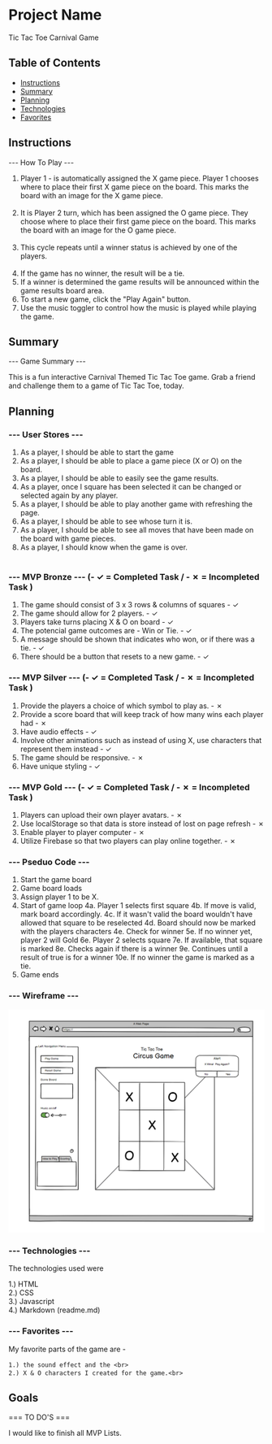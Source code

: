 # Project Name

Tic Tac Toe Carnival Game

## Table of Contents

- [Instructions](#instructions)
- [Summary](#summary)
- [Planning](#planning)
- [Technologies](#technologies)
- [Favorites](#favorites)


## Instructions

--- How To Play ---

1. Player 1 - is automatically assigned the X game piece.  Player 1 chooses where to place their first X 
game piece on the board.  This marks the board with an image for the X game piece.<br><br>
2. It is Player 2 turn, which has been assigned the O game piece.  They choose where to place their first game
piece on the board. This marks the board with an image for the O game piece.<br><br>
3. This cycle repeats until a winner status is achieved by one of the players.<br><br>
4. If the game has no winner, the result will be a tie.
5. If a winner is determined the game results will be announced within the game results board area.<br>
6. To start a new game, click the "Play Again" button.<br>
7. Use the music toggler to control how the music is played while playing the game.<br>

## Summary

--- Game Summary ---

This is a fun interactive Carnival Themed Tic Tac Toe game.  Grab a friend and challenge them to a game of Tic Tac Toe, today.

## Planning

### --- User Stores ---
1. As a player, I should be able to start the game<br>
2. As a player, I should be able to place a game piece (X or O) on the board.<br>
3. As a player, I should be able to easily see the game results.<br>
4. As a player, once I square has been selected it can be changed or selected again by any player.<br>
5. As a player, I should be able to play another game with refreshing the page.<br>
6. As a player, I should be able to see whose turn it is.<br>
7. As a player, I should be able to see all moves that have been made on the board with game pieces.<br>
8. As a player, I should know when the game is over.<br><br>

### --- MVP Bronze --- (- ✓ = Completed Task / - ✗ = Incompleted Task )

1. The game should consist of  3 x 3 rows & columns of squares - ✓ <br>
2. The game should allow for 2 players. - ✓   <br>
3. Players take turns placing X & O on board - ✓  <br>
4. The potencial game outcomes are - Win or Tie. - ✓  <br>
5. A message should be shown that indicates who won, or if there was a tie. - ✓ <br>
6. There should be a button that resets to a new game. - ✓ <br>


### --- MVP Silver --- (- ✓ = Completed Task / - ✗ = Incompleted Task )

1. Provide the players a choice of which symbol to play as. - ✗ <br>
2. Provide a score board that will keep track of how many wins each player had  - ✗ <br>
3. Have audio effects - ✓  <br>
4. Involve other animations such as instead of using X, use characters that represent them instead - ✓  <br>
5. The game should be responsive. - ✗ <br>
6. Have unique styling - ✓  <br>


### --- MVP Gold --- (- ✓ = Completed Task / - ✗ = Incompleted Task )

1. Players can upload their own player avatars. - ✗ <br>
2. Use localStorage so that data is store instead of lost on page refresh - ✗ <br>
3. Enable player to player computer - ✗ <br>
4. Utilize Firebase so that two players can play online together. - ✗ <br>


### --- Pseduo Code ---

1. Start the game board 
2. Game board loads 
3. Assign player 1 to be X. 
4. Start of game loop 
    4a. Player 1 selects first square 
    4b. If move is valid, mark board accordingly. 
    4c. If it wasn't valid the board wouldn't have allowed that square to be reselected 
    4d. Board should now be marked with the players characters 
    4e. Check for winner 
    5e. If no winner yet, player 2 will Gold 
    6e. Player 2 selects square 
    7e. If available, that square is marked 
    8e. Checks again if there is a winner 
    9e. Continues until a result of true is for a winner 
    10e. If no winner the game is marked as a tie. 
5. Game ends


### --- Wireframe ---

![WireFrame](https://github.com/pammie89/Tic-Tac-Toe-Carnival/blob/main/images/wireframe.png)

### --- Technologies ---

The technologies used were <br>

1.) HTML <br>
2.) CSS <br>
3.) Javascript <br>
4.) Markdown (readme.md) <br>

### --- Favorites ---

My favorite parts of the game are - 

	1.) the sound effect and the <br>
	2.) X & O characters I created for the game.<br>

## Goals

=== TO DO'S ===

I would like to finish all MVP Lists.
